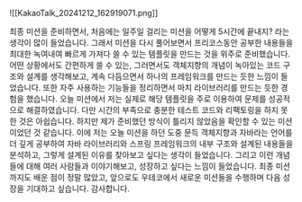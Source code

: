 ![[KakaoTalk_20241212_162919071.png]]

최종 미션을 준비하면서, 처음에는 일주일 걸리는 미션을 어떻게 5시간에 끝내지? 라는 생각이 많이 들었습니다. 그래서 미션을 다시 풀어보면서 프리코스동안 공부한 내용들을 최대한 녹여내여 빠르게 가져다 쓸 수 있는 템플릿을 만드는 것을 위주로 준비했습니다. 어떤 상황에서도 간편하게 쓸 수 있는, 그러면서도 객체지향의 개념이 녹아있는 코드 구조와 설계를 생각해보고, 계속 다듬으면서 하나의 프레임워크를 만드는 듯한 느낌이 들었습니다. 또한 자주 사용하는 기능들을 정리하면서 마치 라이브러리를 만드는 듯한 경험을 했습니다. 
오늘 미션에서 저는 실제로 해당 템플릿을 주로 이용하여 문제를 성공적으로 해결하였습니다. 다만 시간의 부족으로 충분한 테스트 코드와 리팩토링을 하지 못한 것은 아쉽습니다. 하지만 제가 준비했던 방식이 틀리지 않았음을 확인할 수 있는 미션이었던 것 같습니다.
이에 저는 오늘 미션을 하던 도중 문득 객체지향과 자바라는 언어를 더 깊게 공부하여 자바 라이브러리와 스프링 프레임워크의 내부 구조와 설계된 내용들을 분석하고, 그렇게 설계된 이유를 찾아보고 싶다는 생각이 들었습니다. 그리고 이런 개념들에 대해 여러 사람들과 이야기해보고, 성장하고 싶다는 느낌이 들었습니다. 최종 미션까지도 배운 점이 정말 많았고, 앞으로도 우테코에서 새로운 미션들을 수행하며 다음 성장을 기대하고 싶습니다. 감사합니다.